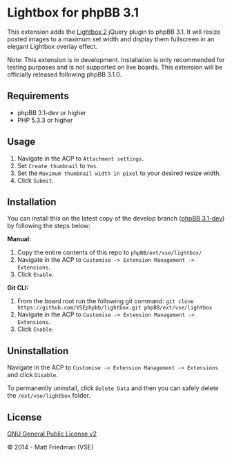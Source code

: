 # Lightbox for phpBB 3.1

This extension adds the [Lightbox 2](http://lokeshdhakar.com/projects/lightbox2/) jQuery plugin to phpBB 3.1. It will resize posted images to a maximum set width and display them fullscreen in an elegant Lightbox overlay effect.

Note: This extension is in development. Installation is only recommended for testing purposes and is not supported on live boards. This extension will be officially released following phpBB 3.1.0.

## Requirements
* phpBB 3.1-dev or higher
* PHP 5.3.3 or higher

## Usage
1. Navigate in the ACP to `Attachment settings`.
2. Set `Create thumbnail` to `Yes`.
3. Set the `Maximum thumbnail width in pixel` to your desired resize width.
4. Click `Submit`.

## Installation
You can install this on the latest copy of the develop branch ([phpBB 3.1-dev](https://github.com/phpbb/phpbb3)) by following the steps below:

**Manual:**

1. Copy the entire contents of this repo to `phpBB/ext/vse/lightbox/`
2. Navigate in the ACP to `Customise -> Extension Management -> Extensions`.
3. Click `Enable`.

**Git CLI:**

1. From the board root run the following git command:
`git clone https://github.com/VSEphpbb/lightbox.git phpBB/ext/vse/lightbox`
2. Navigate in the ACP to `Customise -> Extension Management -> Extensions`.
3. Click `Enable`.

## Uninstallation
Navigate in the ACP to `Customise -> Extension Management -> Extensions` and click `Disable`.

To permanently uninstall, click `Delete Data` and then you can safely delete the `/ext/vse/lightbox` folder.

## License
[GNU General Public License v2](http://opensource.org/licenses/GPL-2.0)

© 2014 - Matt Friedman (VSE)
